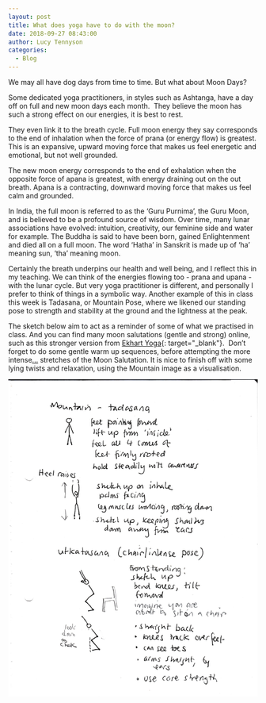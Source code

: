 ```yaml
---
layout: post
title: What does yoga have to do with the moon?
date: 2018-09-27 08:43:00
author: Lucy Tennyson
categories:
  - Blog
---
```


We may all have dog days from time to time. But what about Moon Days?

Some dedicated yoga practitioners, in styles such as Ashtanga, have a day off on full and new moon days each month.&nbsp; They believe the moon has such a strong effect on our energies, it is best to rest.

They even link it to the breath cycle. Full moon energy they say corresponds to the end of inhalation when the force of prana (or energy flow) is greatest. This is an expansive, upward moving force that makes us feel energetic and emotional, but not well grounded.

The new moon energy corresponds to the end of exhalation when the opposite force of apana is greatest, with energy draining out on the out breath. Apana is a contracting, downward moving force that makes us feel calm and grounded.

In India, the full moon is referred to as the ‘Guru Purnima’, the Guru Moon, and is believed to be a profound source of wisdom. Over time, many lunar associations have evolved: intuition, creativity, our feminine side and water for example. The Buddha is said to have been born, gained Enlightenment and died all on a full moon. The word ‘Hatha’ in Sanskrit is made up of ‘ha’ meaning sun, ‘tha’ meaning moon.

Certainly the breath underpins our health and well being, and I reflect this in my teaching. We can think of the energies flowing too - prana and upana - with the lunar cycle. But very yoga practitioner is different, and personally I prefer to think of things in a symbolic way. Another example of this in class this week is Tadasana, or Mountain Pose, where we likened our standing pose to strength and stability at the ground and the lightness at the peak.

The sketch below aim to act as a reminder of some of what we practised in class. And you can find many moon salutations (gentle and strong) online, such as this stronger version from [Ekhart Yoga](https://www.youtube.com/watch?v=B1eF-Wl2AlU){: target="_blank"}. &nbsp;Don’t forget to do some gentle warm up sequences, before attempting the more intense[...](https://www.youtube.com/watch?v=B1eF-Wl2AlU) stretches of the Moon Salutation. It is nice to finish off with some lying twists and relaxation, using the Mountain image as a visualisation.

![](/uploads/yogablog28sept-1.jpg)